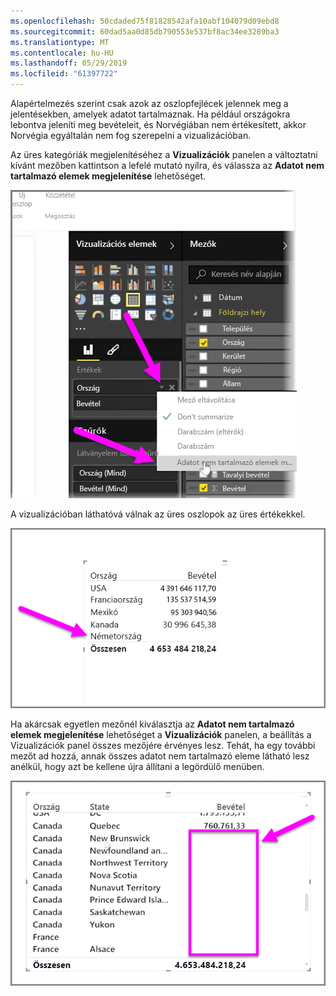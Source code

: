 ```yaml
---
ms.openlocfilehash: 50cdaded75f81828542afa10abf104079d09ebd8
ms.sourcegitcommit: 60dad5aa0d85db790553e537bf8ac34ee3289ba3
ms.translationtype: MT
ms.contentlocale: hu-HU
ms.lasthandoff: 05/29/2019
ms.locfileid: "61397722"
---
```

Alapértelmezés szerint csak azok az oszlopfejlécek jelennek meg a jelentésekben, amelyek adatot tartalmaznak. Ha például országokra lebontva jeleníti meg bevételeit, és Norvégiában nem értékesített, akkor Norvégia egyáltalán nem fog szerepelni a vizualizációban.

Az üres kategóriák megjelenítéséhez a **Vizualizációk** panelen a változtatni kívánt mezőben kattintson a lefelé mutató nyílra, és válassza az **Adatot nem tartalmazó elemek megjelenítése** lehetőséget.

![](media/3-11c-display-empty-categories/3-11c_1.png)

A vizualizációban láthatóvá válnak az üres oszlopok az üres értékekkel.

![](media/3-11c-display-empty-categories/3-11c_2.png)

Ha akárcsak egyetlen mezőnél kiválasztja az **Adatot nem tartalmazó elemek megjelenítése** lehetőséget a **Vizualizációk** panelen, a beállítás a Vizualizációk panel összes mezőjére érvényes lesz. Tehát, ha egy további mezőt ad hozzá, annak összes adatot nem tartalmazó eleme látható lesz anélkül, hogy azt be kellene újra állítani a legördülő menüben.

![](media/3-11c-display-empty-categories/3-11c_3.png)

